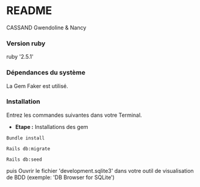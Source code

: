 # README
CASSAND Gwendoline & Nancy
### Version ruby

ruby '2.5.1'


### Dépendances du système

La Gem Faker est utilisé.

### Installation

Entrez les commandes suivantes dans votre Terminal.

* **Etape :** Installations des gem
```
Bundle install
```
```
Rails db:migrate
```
```
Rails db:seed 
```

puis Ouvrir le fichier 'development.sqlite3' dans votre outil de visualisation de BDD (exemple: 'DB Browser for SQLite')
